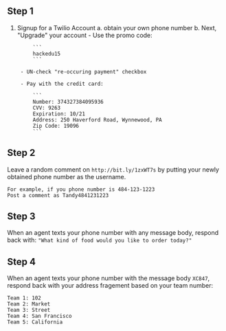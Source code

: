 ## Step 1

1. Signup for a Twilio Account 
	a. obtain your own phone number
	b. Next, "Upgrade" your account
		- Use the promo code:
		
			```
			hackedu15
			```
	
		- UN-check "re-occuring payment" checkbox
		
		- Pay with the credit card:
		
			```
			Number: 374327384095936
			CVV: 9263
			Expiration: 10/21
			Address: 250 Haverford Road, Wynnewood, PA
			Zip Code: 19096
			```

## Step 2

Leave a random comment on `http://bit.ly/1zxWT7s` by putting your newly obtained phone number as the username.

```
For example, if you phone number is 484-123-1223
Post a comment as Tandy4841231223
```

## Step 3

When an agent texts your phone number with any message body, respond back with: `"What kind of food would you like to order today?"`



## Step 4

When an agent texts your phone number with the message body `XC847`, respond back with your address fragement based on your team number:

```
Team 1: 102
Team 2: Market
Team 3: Street
Team 4: San Francisco
Team 5: California
```

